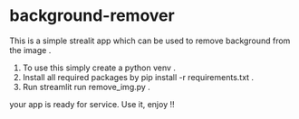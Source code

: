 # background-remover

This is a simple strealit app which can be used to remove background from the image .

1. To use this simply create a python venv .
2. Install all required packages by pip install -r requirements.txt . 
3. Run streamlit run remove_img.py . 

your app is ready for service. Use it, enjoy !!
